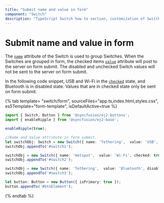```yaml
---
title: "Submit name and value in form"
component: "Switch"
description: "TypeScript Switch how to section, customization of Switch bar and handle, change size, name and value in form submit."
---
```


# Submit name and value in form

The [`name`](../../api/switch#name) attribute of the Switch is used to group Switches. When the Switches are grouped in form, the checked items [`value`](../../api/switch#value) attribute will post to the server on form submit. The disabled and unchecked Switch values will not be sent to the server on form submit.

In the following code snippet, USB and Wi-Fi in the [`checked`](../../api/switch#checked) state, and Bluetooth is in disabled state. Values that are in checked state only be sent on form submit.

{% tab template= "switch/form", sourceFiles="app.ts,index.html,styles.css",
es5Template="form-template", isDefaultActive=true %}

```typescript
import { Switch, Button } from '@syncfusion/ej2-buttons';
import { enableRipple } from '@syncfusion/ej2-base';

enableRipple(true);

//Name and Value attribute in form submit.
let switchObj: Switch = new Switch({ name: 'Tethering',  value: 'USB', checked: true });
switchObj.appendTo('#switch1');

switchObj = new Switch({ name: 'Hotspot',  value: 'Wi-Fi', checked: true });
switchObj.appendTo('#switch2');

switchObj = new Switch({ name: 'Tethering',  value: 'Bluetooth', disabled: true });
switchObj.appendTo('#switch3');

let button: Button = new Button({ isPrimary: true });
button.appendTo('#btnElement');

```

{% endtab %}
